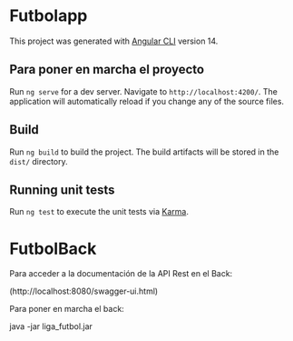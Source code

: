 # Futbolapp

This project was generated with [Angular CLI](https://github.com/angular/angular-cli) version 14.

## Para poner en marcha el proyecto

Run `ng serve` for a dev server. Navigate to `http://localhost:4200/`. The application will automatically reload if you change any of the source files.

## Build

Run `ng build` to build the project. The build artifacts will be stored in the `dist/` directory.

## Running unit tests

Run `ng test` to execute the unit tests via [Karma](https://karma-runner.github.io).

# FutbolBack

Para acceder a la documentación de la API Rest en el Back:

(http://localhost:8080/swagger-ui.html)

Para poner en marcha el back:

java -jar liga_futbol.jar

